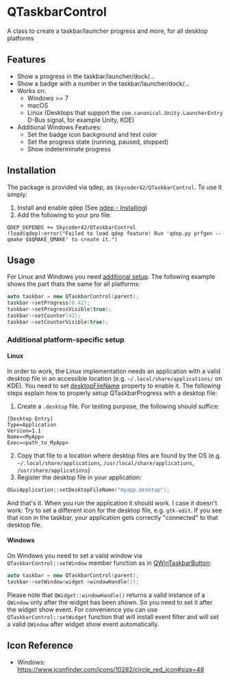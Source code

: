 # QTaskbarControl
A class to create a taskbar/launcher progress and more, for all desktop platforms

## Features
- Show a progress in the taskbar/launcher/dock/…
- Show a badge with a number in the taskbar/launcher/dock/…
- Works on:
	- Windows >= 7
	- macOS
	- Linux (Desktops that support the `com.canonical.Unity.LauncherEntry` D-Bus signal, for example Unity, KDE)
- Additional Windows Features:
	- Set the badge icon background and text color
	- Set the progress state (running, paused, stopped)
	- Show indeterminate progress

## Installation
The package is provided via qdep, as `Skycoder42/QTaskbarControl`. To use it simply:

1. Install and enable qdep (See [qdep - Installing](https://github.com/Skycoder42/qdep#installation))
2. Add the following to your pro file:

```qmake
QDEP_DEPENDS += Skycoder42/QTaskbarControl
!load(qdep):error("Failed to load qdep feature! Run 'qdep.py prfgen --qmake $$QMAKE_QMAKE' to create it.")
```

## Usage
For Linux and Windows you need [additional setup](#additional-platform-specific-setup). The following example shows the part thats the same for all platforms:

```cpp
auto taskbar = new QTaskbarControl(parent);
taskbar->setProgress(0.42);
taskbar->setProgressVisible(true);
taskbar->setCounter(42);
taskbar->setCounterVisible(true);
```

### Additional platform-specific setup

#### Linux
In order to work, the Linux implementation needs an application with a valid desktop file in an accessible location (e.g. `~/.local/share/applications/` on KDE). You need to set [desktopFileName](https://doc.qt.io/qt-5/qguiapplication.html#desktopFileName-prop) property to enable it. The following steps explain how to properly setup QTaskbarProgress with a desktop file:

1. Create a `.desktop` file. For testing purpose, the following should suffice:

```.desktop
[Desktop Entry]
Type=Application
Version=1.1
Name=<MyApp>
Exec=<path_to_MyApp>
```

2. Copy that file to a location where desktop files are found by the OS (e.g. `~/.local/share/applications`, `/usr/local/share/applications`, `/usr/share/applications`)
3. Register the desktop file in your application:

```cpp
QGuiApplication::setDesktopFileName("myapp.desktop");
```

And that's it. When you run the application it should work. I case it doesn't work: Try to set a different icon for the desktop file, e.g. `gtk-edit`. If you see that icon in the taskbar, your application gets correctly "connected" to that desktop file.

#### Windows
On Windows you need to set a valid window via `QTaskbarControl::setWindow` member function as in [QWinTaskbarButton](https://doc.qt.io/qt-5/qwintaskbarbutton.html):

```cpp
auto taskbar = new QTaskbarControl(parent);
taskbar->setWindow(widget->windowHandle());
```

Please note that `QWidget::windowHandle()` returns a valid instance of a `QWindow` only after the widget has been shown. So you need to set it after the widget show event. For convenience you can use `QTaskbarControl::setWidget` function that will install event filter and will set a valid `QWindow` after widget show event automatically.

## Icon Reference
- Windows: https://www.iconfinder.com/icons/10282/circle_red_icon#size=48
